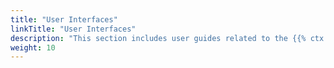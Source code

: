 ```yaml
---
title: "User Interfaces"
linkTitle: "User Interfaces"
description: "This section includes user guides related to the {{% ctx %}} User Interfaces."
weight: 10
---
```

